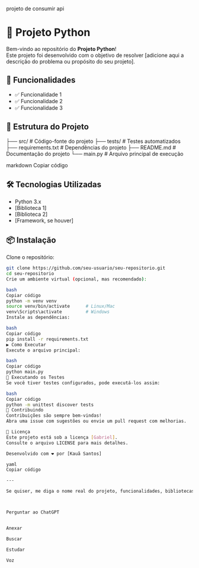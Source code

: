 projeto de consumir api
# 🐍 Projeto Python

Bem-vindo ao repositório do **Projeto Python**!  
Este projeto foi desenvolvido com o objetivo de resolver [adicione aqui a descrição do problema ou propósito do seu projeto].

## 🚀 Funcionalidades

- ✅ Funcionalidade 1
- ✅ Funcionalidade 2
- ✅ Funcionalidade 3

## 📁 Estrutura do Projeto

├── src/ # Código-fonte do projeto
├── tests/ # Testes automatizados
├── requirements.txt # Dependências do projeto
├── README.md # Documentação do projeto
└── main.py # Arquivo principal de execução

markdown
Copiar código

## 🛠️ Tecnologias Utilizadas

- Python 3.x
- [Biblioteca 1]
- [Biblioteca 2]
- [Framework, se houver]

## 📦 Instalação

Clone o repositório:

```bash
git clone https://github.com/seu-usuario/seu-repositorio.git
cd seu-repositorio
Crie um ambiente virtual (opcional, mas recomendado):

bash
Copiar código
python -m venv venv
source venv/bin/activate      # Linux/Mac
venv\Scripts\activate         # Windows
Instale as dependências:

bash
Copiar código
pip install -r requirements.txt
▶️ Como Executar
Execute o arquivo principal:

bash
Copiar código
python main.py
🧪 Executando os Testes
Se você tiver testes configurados, pode executá-los assim:

bash
Copiar código
python -m unittest discover tests
🤝 Contribuindo
Contribuições são sempre bem-vindas!
Abra uma issue com sugestões ou envie um pull request com melhorias.

📄 Licença
Este projeto está sob a licença [Gabriel].
Consulte o arquivo LICENSE para mais detalhes.

Desenvolvido com ❤️ por [Kauã Santos]

yaml
Copiar código

---

Se quiser, me diga o nome real do projeto, funcionalidades, bibliotecas usadas, ou qualquer outro detalhe, que eu personalizo para você.



Perguntar ao ChatGPT


Anexar

Buscar

Estudar

Voz